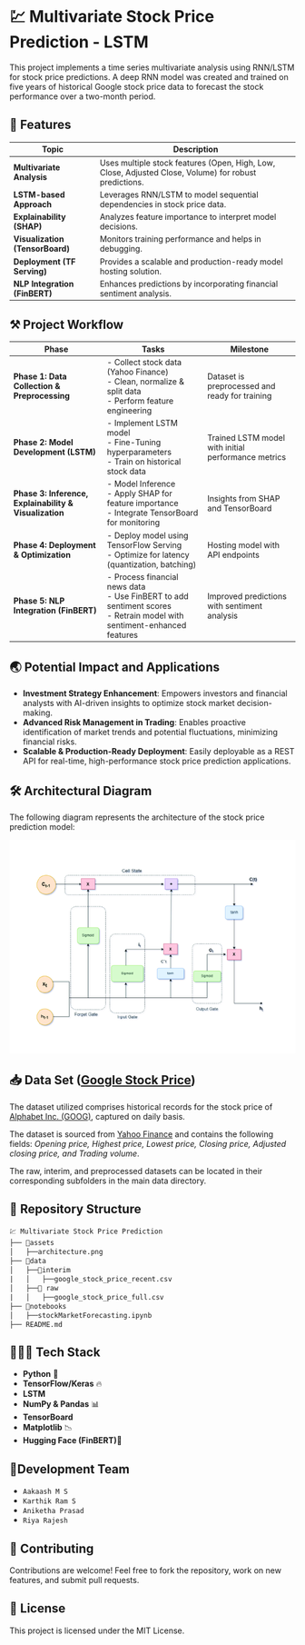 #  💹 Multivariate Stock Price Prediction - LSTM
This project implements a time series multivariate analysis using RNN/LSTM for stock price predictions. A deep RNN model was created and trained on five years of historical Google stock price data to forecast the stock performance over a two-month period.

## 📌 Features
| Topic | Description |
|-------------------------------|------------------------------------------------|
| **Multivariate Analysis** | Uses multiple stock features (Open, High, Low, Close, Adjusted Close, Volume) for robust predictions. |
| **LSTM-based Approach** | Leverages RNN/LSTM to model sequential dependencies in stock price data. |
| **Explainability (SHAP)** | Analyzes feature importance to interpret model decisions. |
| **Visualization (TensorBoard)** | Monitors training performance and helps in debugging. |
| **Deployment (TF Serving)** | Provides a scalable and production-ready model hosting solution. |
| **NLP Integration (FinBERT)** | Enhances predictions by incorporating financial sentiment analysis. |


## ⚒️ Project Workflow

| Phase | Tasks | Milestone |
|-------|-------|-----------|
| **Phase 1: Data Collection & Preprocessing** | - Collect stock data (Yahoo Finance) <br> - Clean, normalize & split data <br> - Perform feature engineering | Dataset is preprocessed and ready for training |
| **Phase 2: Model Development (LSTM)** | - Implement LSTM model <br> - Fine-Tuning hyperparameters <br> - Train on historical stock data | Trained LSTM model with initial performance metrics |
| **Phase 3: Inference, Explainability & Visualization** | - Model Inference <br> - Apply SHAP for feature importance <br> - Integrate TensorBoard for monitoring | Insights from SHAP and TensorBoard |
| **Phase 4: Deployment & Optimization** | - Deploy model using TensorFlow Serving <br> - Optimize for latency (quantization, batching) | Hosting model with API endpoints |
| **Phase 5: NLP Integration (FinBERT)** | - Process financial news data <br> - Use FinBERT to add sentiment scores <br> - Retrain model with sentiment-enhanced features | Improved predictions with sentiment analysis |


## 🌏 Potential Impact and Applications

- **Investment Strategy Enhancement**: Empowers investors and financial analysts with AI-driven insights to optimize stock market decision-making.  
- **Advanced Risk Management in Trading**: Enables proactive identification of market trends and potential fluctuations, minimizing financial risks.  
- **Scalable & Production-Ready Deployment**: Easily deployable as a REST API for real-time, high-performance stock price prediction applications.  




## 🛠️ Architectural Diagram  
The following diagram represents the architecture of the stock price prediction model:  

![LSTM Architecture Diagram](assets/architecture.png)


## 📥 Data Set ([Google Stock Price](https://finance.yahoo.com/quote/GOOG/history))
The dataset utilized comprises historical records for the stock price of [Alphabet Inc. (GOOG)](https://finance.yahoo.com/quote/GOOG/history), captured on daily basis.

The dataset is sourced from [Yahoo Finance](https://finance.yahoo.com/) and contains the following fields: *Opening price, Highest price, Lowest price, Closing price, Adjusted closing price, and Trading volume*.

The raw, interim, and preprocessed datasets can be located in their corresponding subfolders in the main data directory.


## 📂 Repository Structure
```
💹 Multivariate Stock Price Prediction
├── 📂assets
│   ├──architecture.png
├── 📂data
│   ├──📂interim
|   │   ├──google_stock_price_recent.csv
│   ├──📂 raw
|   │   ├──google_stock_price_full.csv
├── 📂notebooks
│   ├──stockMarketForecasting.ipynb
├── README.md

```

## 👨🏾‍💻 Tech Stack
- **Python** 🐍  
- **TensorFlow/Keras** 🔥
- **LSTM**
- **NumPy & Pandas** 📊
- **TensorBoard**
- **Matplotlib** 📉
- **Hugging Face (FinBERT)**🤗


## 👥Development Team
- `Aakaash M S`
- `Karthik Ram S`
- `Aniketha Prasad`
- `Riya Rajesh`

## 🤝 Contributing  
Contributions are welcome! Feel free to fork the repository, work on new features, and submit pull requests.  

## 📝 License  
This project is licensed under the MIT License. 
